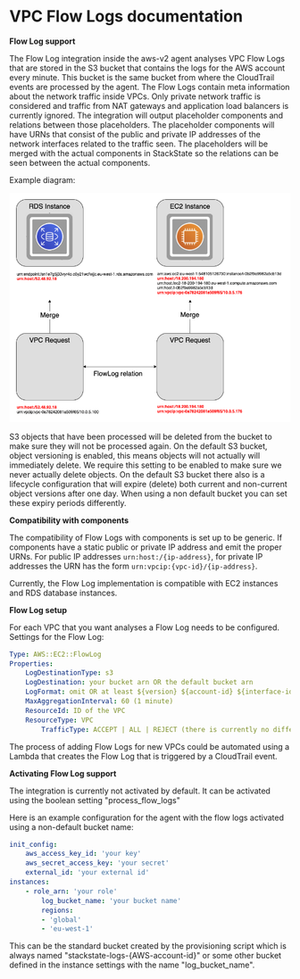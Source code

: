 # VPC Flow Logs documentation

**Flow Log support**

The Flow Log integration inside the aws-v2 agent analyses VPC Flow Logs that are stored in the S3 bucket that contains the logs for the AWS account every minute. This bucket is the same bucket from where the CloudTrail events are processed by the agent. The Flow Logs contain meta information about the network traffic inside VPCs. Only private network traffic is considered and traffic from NAT gateways and application load balancers is currently ignored. The integration will output placeholder components and relations between those placeholders. The placeholder components will have URNs that consist of the public and private IP addresses of the network interfaces related to the traffic seen. The placeholders will be merged with the actual components in StackState so the relations can be seen between the actual components.

Example diagram:

![VPC Flow Log how it works](../../../images/integrations/awsflowlogs/flowlog-how-it-works.png)

S3 objects that have been processed will be deleted from the bucket to make sure they will not be processed again. On the default S3 bucket, object versioning is enabled, this means objects will not actually will immediately delete. We require this setting to be enabled to make sure we never actually delete objects. On the default S3 bucket there also is a lifecycle configuration that will expire (delete) both current and non-current object versions after one day. When using a non default bucket you can set these expiry periods differently.

**Compatibility with components**

The compatibility of Flow Logs with components is set up to be generic. If components have a static public or private IP address and emit the proper URNs. For public IP addresses `urn:host:/{ip-address}`, for private IP addresses the URN has the form `urn:vpcip:{vpc-id}/{ip-address}`.

Currently, the Flow Log implementation is compatible with EC2 instances and RDS database instances.

**Flow Log setup**

For each VPC that you want analyses a Flow Log needs to be configured. Settings for the Flow Log:

```yaml
Type: AWS::EC2::FlowLog
Properties:
	LogDestinationType: s3
	LogDestination: your bucket arn OR the default bucket arn
	LogFormat: omit OR at least ${version} ${account-id} ${interface-id} ${srcaddr} ${dstaddr} ${srcport} ${dstport} ${protocol} ${packets} ${bytes} ${start} ${end} ${action} ${log-status}
	MaxAggregationInterval: 60 (1 minute)
	ResourceId: ID of the VPC
	ResourceType: VPC
		TrafficType: ACCEPT | ALL | REJECT (there is currently no difference in handling ACCEPTED or REJECTED traffic)
```

The process of adding Flow Logs for new VPCs could be automated using a Lambda that creates the Flow Log that is triggered by a CloudTrail event.

**Activating Flow Log support**

The integration is currently not activated by default. It can be activated using the boolean setting "process_flow_logs"

Here is an example configuration for the agent with the flow logs activated using a non-default bucket name:

```yaml
init_config:
	aws_access_key_id: 'your key'
	aws_secret_access_key: 'your secret'
	external_id: 'your external id'
instances:
	- role_arn: 'your role'
		log_bucket_name: 'your bucket name'
		regions:
		- 'global'
		- 'eu-west-1'
```

This can be the standard bucket created by the provisioning script which is always named "stackstate-logs-{AWS-account-id}" or some other bucket defined in the instance settings with the name "log_bucket_name".